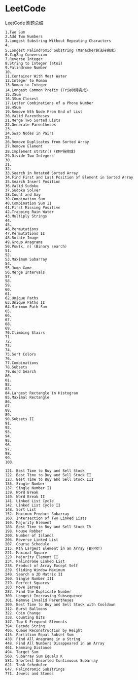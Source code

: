 # LeetCode
LeetCode 刷题总结

    1.Two Sum
    2.Add Two Numbers
    3.Longest Substring Without Repeating Characters
    4.
    5.Longest Palindromic Substring (Manacher算法待完成)
    6.ZigZag Conversion
    7.Reverse Integer
    8.String to Integer (atoi)
    9.Palindrome Number
    10.
    11.Container With Most Water
    12.Integer to Roman
    13.Roman to Integer
    14.Longest Common Prefix (Trie树待完成)
    15.3Sum
    16.3Sum Closest
    17.Letter Combinations of a Phone Number
    18.4Sum
    19.Remove Nth Node From End of List
    20.Valid Parentheses
    21.Merge Two Sorted Lists
    22.Generate Parentheses
    23.
    24.Swap Nodes in Pairs
    25.
    26.Remove Duplicates from Sorted Array
    27.Remove Element
    28.Implement strStr() (KMP待完成)
    29.Divide Two Integers
    30.
    31.
    32.
    33.Search in Rotated Sorted Array
    34.Find First and Last Position of Element in Sorted Array
    35.Search Insert Position
    36.Valid Sudoku
    37.Sudoku Solver
    38.Count and Say
    39.Combination Sum
    40.Combination Sum II
    41.First Missing Positive
    42.Trapping Rain Water
    43.Multiply Strings
    44.
    45.
    46.Permutations
    47.Permutations II
    48.Rotate Image
    49.Group Anagrams
    50.Pow(x, n) (Binary search)
    51.
    52.
    53.Maximum Subarray
    54.
    55.Jump Game
    56.Merge Intervals
    57.
    58.
    59.
    60.
    61.
    62.Unique Paths
    63.Unique Paths II
    64.Minimum Path Sum
    65.
    66.
    67.
    68.
    69.
    70.Climbing Stairs
    71.
    72.
    73.
    74.
    75.Sort Colors
    76.
    77.Combinations
    78.Subsets
    79.Word Search
    80.
    81.
    82.
    83.
    84.Largest Rectangle in Histogram
    85.Maximal Rectangle
    86.
    87.
    88.
    89.
    90.Subsets II
    91.
    92.
    93.
    94.
    95.
    96.
    97.
    98.
    99.
    100.

    121. Best Time to Buy and Sell Stock
    122. Best Time to Buy and Sell Stock II
    123. Best Time to Buy and Sell Stock III
    136. Single Number
    137. Single Number II
    139. Word Break
    140. Word Break II
    141. Linked List Cycle
    142. Linked List Cycle II
    148. Sort List
    152. Maximum Product Subarray
    160. Intersection of Two Linked Lists
    169. Majority Element
    188. Best Time to Buy and Sell Stock IV
    198. House Robber
    200. Number of Islands
    206. Reverse Linked List
    207. Course Schedule
    215. Kth Largest Element in an Array (BFPRT)
    221. Maximal Square
    229. Majority Element II
    234. Palindrome Linked List
    238. Product of Array Except Self
    239. Sliding Window Maximum
    240. Search a 2D Matrix II
    260. Single Number III
    279. Perfect Squares
    283. Move Zeroes
    287. Find the Duplicate Number
    300. Longest Increasing Subsequence
    301. Remove Invalid Parentheses
    309. Best Time to Buy and Sell Stock with Cooldown
    312. Burst Balloons
    322. Coin Change
    338. Counting Bits
    347. Top K Frequent Elements
    394. Decode String
    406. Queue Reconstruction by Height
    416. Partition Equal Subset Sum
    438. Find All Anagrams in a String
    448. Find All Numbers Disappeared in an Array
    461. Hamming Distance
    494. Target Sum
    560. Subarray Sum Equals K
    581. Shortest Unsorted Continuous Subarray
    621. Task Scheduler
    647. Palindromic Substrings
    771. Jewels and Stones